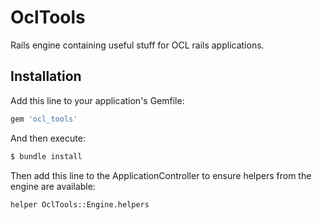 # OclTools
Rails engine containing useful stuff for OCL rails applications.

## Installation
Add this line to your application's Gemfile:

```ruby
gem 'ocl_tools'
```

And then execute:
```bash
$ bundle install
```

Then add this line to the ApplicationController to ensure helpers from the engine are available:
```
helper OclTools::Engine.helpers
```
